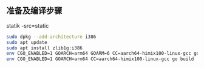 ## 准备及编译步骤
<!-- 执行 go generate 打包静态文件 -->
statik -src=static
```bash
sudo dpkg --add-architecture i386
sudo apt update
sudo apt install zlib1g:i386
env CGO_ENABLED=1 GOARCH=arm64 GOARM=6 CC=aarch64-himix100-linux-gcc go build  -ldflags='-s -w' -vx .
env CGO_ENABLED=1 GOARCH=arm64 CC=aarch64-himix100-linux-gcc go build  -ldflags='-s -w' -x .
```

